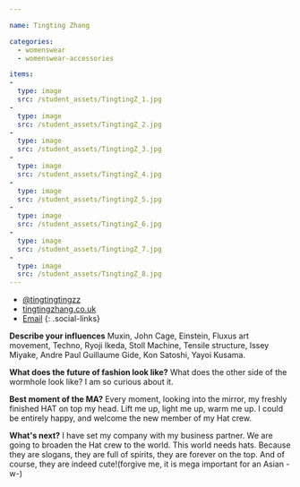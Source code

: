 ```yaml
---

name: Tingting Zhang

categories:
  - womenswear
  - womenswear-accessories

items:
-
  type: image
  src: /student_assets/TingtingZ_1.jpg
-
  type: image
  src: /student_assets/TingtingZ_2.jpg
-
  type: image
  src: /student_assets/TingtingZ_3.jpg
-
  type: image
  src: /student_assets/TingtingZ_4.jpg
-
  type: image
  src: /student_assets/TingtingZ_5.jpg
-
  type: image
  src: /student_assets/TingtingZ_6.jpg
-
  type: image
  src: /student_assets/TingtingZ_7.jpg
-
  type: image
  src: /student_assets/TingtingZ_8.jpg
---
```


* [@tingtingtingzz](https://www.instagram.com/tingtingtingzz/)
* [tingtingzhang.co.uk](https://www.tingtingzhang.co.uk)
* [Email](mailto:tingting.zhang@network.rca.ac.uk)
{: .social-links}

**Describe your influences**
Muxin, John Cage, Einstein, Fluxus art movement, Techno, Ryoji Ikeda, Stoll Machine, Tensile structure, Issey Miyake, Andre Paul Guillaume Gide, Kon Satoshi, Yayoi Kusama.

**What does the future of fashion look like?**
What does the other side of the wormhole look like? I am so curious about it.

**Best moment of the MA?**
Every moment, looking into the mirror, my freshly finished HAT on top my head.
Lift me up, light me up, warm me up.
I could be entirely happy, and welcome the new member of my Hat crew.

**What's next?**
I have set my company with my business partner. We are going to broaden the Hat crew to the world. This world needs hats. Because they are slogans, they are full of spirits, they are forever on the top. And of course, they are indeed cute!(forgive me, it is mega important for an Asian -w-)
